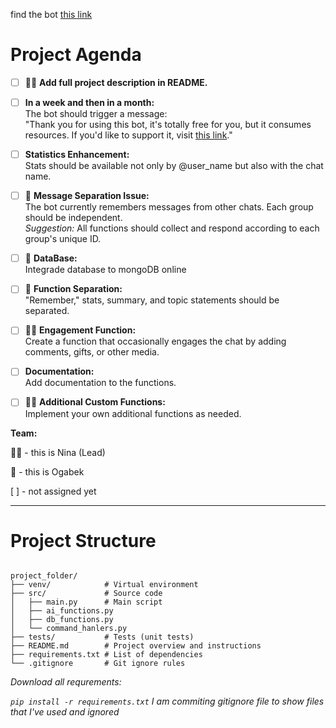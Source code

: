 

find the bot [this link](https://bady00bot.t.me)


# Project Agenda

- [ ] 🙋‍♀️ **Add full project description in README.**
- [ ]    **In a week and then in a month:**  
  The bot should trigger a message:  
  "Thank you for using this bot, it's totally free for you, but it consumes resources. If you'd like to support it, visit [this link](https://ogabeeek.notion.site/Thk-u-135bc0d823c3805381f2f38ac074a2c8?pvs=4)."
- [ ]    **Statistics Enhancement:**  
  Stats should be available not only by @user_name but also with the chat name.
- [ ] 🙋 **Message Separation Issue:**  
  The bot currently remembers messages from other chats. Each group should be independent.  
  *Suggestion:* All functions should collect and respond according to each group's unique ID.
- [ ] 🙋 **DataBase:**  
    Integrade database to mongoDB online
- [ ] 🙋 **Function Separation:**  
  "Remember," stats, summary, and topic statements should be separated.
- [ ] 🙋‍♀️ **Engagement Function:**  
  Create a function that occasionally engages the chat by adding comments, gifts, or other media.
- [ ]    **Documentation:**  
  Add documentation to the functions.
- [ ] 🙋‍♀️ **Additional Custom Functions:**  
  Implement your own additional functions as needed.



<b> Team: </b> 

🙋‍♀️ - this is Nina (Lead)

🙋 - this is Ogabek 

[ ] - not assigned yet





--- 

# Project Structure

```text

project_folder/
├── venv/            # Virtual environment
├── src/             # Source code 
│   ├── main.py      # Main script
│   ├── ai_functions.py
│   ├── db_functions.py
│   └── command_hanlers.py
├── tests/           # Tests (unit tests)
├── README.md        # Project overview and instructions
├── requirements.txt # List of dependencies
└── .gitignore       # Git ignore rules

```
<i> Download all requrements: 

```pip install -r requirements.txt```</i>
<i> I am commiting gitignore file to show files that I've used and ignored </i>

